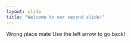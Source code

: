 ```yaml
---
layout: slide
title: "Welcome to our second slide!"
---
```

Wrong place mate
Use the left arrow to go back!
